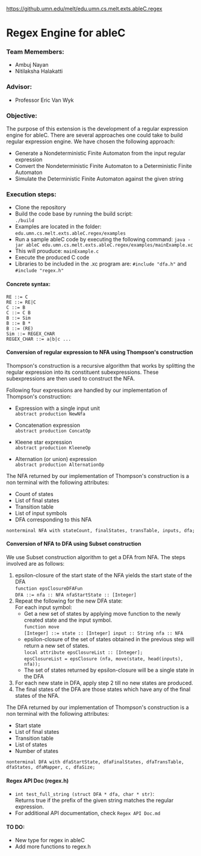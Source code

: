 https://github.umn.edu/melt/edu.umn.cs.melt.exts.ableC.regex

# Regex Engine for ableC

### Team Memembers:
* Ambuj Nayan
* Nitilaksha Halakatti

### Advisor:
* Professor Eric Van Wyk

### Objective:

The purpose of this extension is the development of a regular expression engine for ableC. There are several approaches one could take to build regular expression engine. We have chosen the following approach:

* Generate a Nondeterministic Finite Automaton from the input regular expression
* Convert the Nondeterministic Finite Automaton to a Deterministic Finite Automaton
* Simulate the Deterministic Finite Automaton against the given string

### Execution steps:
* Clone the repository
* Build the code base by running the build script:  
```./build```
* Examples are located in the folder: `edu.umn.cs.melt.exts.ableC.regex/examples`  
* Run a sample ableC code by executing the following command:  `java -jar ableC edu.umn.cs.melt.exts.ableC.regex/examples/mainExample.xc`
* This will prouduce: `mainExample.c`
* Execute the produced C code
* Libraries to be included in the .xc program are:
```#include "dfa.h"``` and ```#include "regex.h"```

#### Concrete syntax:
```RE ::= C```  
```RE ::= RE|C```    
```C ::= B```  
```C ::= C B```   
```B ::= Sim```  
```B ::= B *```  
```B ::= (RE)```  
```Sim ::= REGEX_CHAR```  
```REGEX_CHAR ::= a|b|c ...```

#### Conversion of regular expression to NFA using Thompson's construction

Thompson's construction is a recursive algorithm that works by splitting the regular expression into its constituent subexpressions. These subexpressions are then used to construct the NFA.

Following four expressions are handled by our implementation of Thompson's construction:
* Expression with a single input unit  
```abstract production NewNfa```

* Concatenation expression  
```abstract production ConcatOp```
* Kleene star expression  
```abstract production KleeneOp```

* Alternation (or union) expression  
```abstract production AlternationOp```

The NFA returned by our implementation of Thompson's construction is a non terminal with the following attributes:
* Count of states
* List of final states
* Transition table
* List of input symbols
* DFA corresponding to this NFA

```nonterminal NFA with stateCount, finalStates, transTable, inputs, dfa;```

#### Conversion of NFA to DFA using Subset construction

We use Subset construction algorithm to get a DFA from NFA. The steps involved are as follows:

1. epsilon-closure of the start state of the NFA yields the start state of the DFA  
```function epsClosureDFAFun```  
```DFA ::= nfa :: NFA nfaStartState :: [Integer]```
2. Repeat the following for the new DFA state:  
   For each input symbol:
   * Get a new set of states by applying move function to the newly created state and the input symbol.  
   ```function move```  
   ```[Integer] ::= state :: [Integer] input :: String nfa :: NFA```
   * epsilon-closure of the set of states obtained in the previous step will return a new set of states.  
   ```local attribute epsClosureList :: [Integer];```  
   ```epsClosureList = epsClosure (nfa, move(state, head(inputs), nfa));```
   * The set of states returned by epsilon-closure will be a single state in the DFA
3. For each new state in DFA, apply step 2 till no new states are produced.
4. The final states of the DFA are those states which have any of the final states of the NFA.

The DFA returned by our implementation of Thompson's construction is a non terminal with the following attributes:
* Start state
* List of final states
* Transition table
* List of states
* Number of states

```nonterminal DFA with dfaStartState, dfaFinalStates, dfaTransTable, dfaStates, dfaMapper, c, dfaSize;```

#### Regex API Doc (regex.h)
  * ```int test_full_string (struct DFA * dfa, char * str)```: <br />
    Returns true if the prefix of the given string matches the regular expression.<br />
  * For additional API documentation, check ```Regex API Doc.md```

#### TO DO:
* New type for regex in ableC
* Add more functions to regex.h
